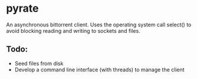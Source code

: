 # pyrate

An asynchronous bittorrent client. Uses the operating system call select() to avoid blocking reading and writing to sockets and files.

## Todo:
* Seed files from disk
* Develop a command line interface (with threads) to manage the client
